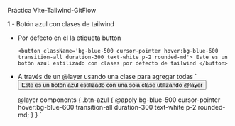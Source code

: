 Práctica Vite-Tailwind-GitFlow

1.- Botón azul con clases de tailwind 
  - Por defecto en el la etiqueta button
  
    `<button className='bg-blue-500 cursor-pointer hover:bg-blue-600 transition-all duration-300 text-white p-2 rounded-md'>
        Este es un botón azul estilizado con clases por defecto de tailwind
      </button>
    `

  - A través de un @layer usando una clase para agregar todas
    `<button className='btn-azul'>Este es un botón azul estilizado con una sola clase utilizando @layer</button>

    @layer components {
      .btn-azul {
        @apply bg-blue-500 cursor-pointer hover:bg-blue-600 transition-all duration-300 text-white p-2 rounded-md;
      }
    }
    `

